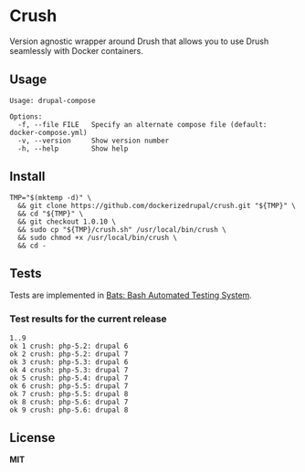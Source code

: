 # Crush

Version agnostic wrapper around Drush that allows you to use Drush seamlessly with Docker containers.

## Usage

    Usage: drupal-compose
    
    Options:
      -f, --file FILE   Specify an alternate compose file (default: docker-compose.yml)
      -v, --version     Show version number
      -h, --help        Show help

## Install

    TMP="$(mktemp -d)" \
      && git clone https://github.com/dockerizedrupal/crush.git "${TMP}" \
      && cd "${TMP}" \
      && git checkout 1.0.10 \
      && sudo cp "${TMP}/crush.sh" /usr/local/bin/crush \
      && sudo chmod +x /usr/local/bin/crush \
      && cd -

## Tests

Tests are implemented in [Bats: Bash Automated Testing System](https://github.com/sstephenson/bats).

### Test results for the current release

    1..9
    ok 1 crush: php-5.2: drupal 6
    ok 2 crush: php-5.2: drupal 7
    ok 3 crush: php-5.3: drupal 6
    ok 4 crush: php-5.3: drupal 7
    ok 5 crush: php-5.4: drupal 7
    ok 6 crush: php-5.5: drupal 7
    ok 7 crush: php-5.5: drupal 8
    ok 8 crush: php-5.6: drupal 7
    ok 9 crush: php-5.6: drupal 8

## License

**MIT**
